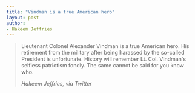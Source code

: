 ```yaml
---
title: "Vindman is a true American hero"
layout: post
author:
- Hakeem Jeffries
---
```


> Lieutenant Colonel Alexander Vindman is a true American hero. His retirement from the military after being harassed by the so-called President is unfortunate. History will remember Lt. Col. Vindman's selfless patriotism fondly. The same cannot be said for you know who.
>
> <cite>Hakeem Jeffries, via Twitter</cite>

